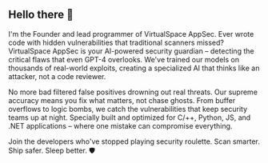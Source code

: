 ## Hello there 👋

I'm the Founder and lead programmer of VirtualSpace AppSec. Ever wrote code with hidden vulnerabilities that traditional scanners missed? VirtualSpace AppSec is your AI-powered security guardian – detecting the critical flaws that even GPT-4 overlooks. We've trained our models on thousands of real-world exploits, creating a specialized AI that thinks like an attacker, not a code reviewer.

No more bad filtered false positives drowning out real threats. Our supreme accuracy means you fix what matters, not chase ghosts. From buffer overflows to logic bombs, we catch the vulnerabilities that keep security teams up at night. Specially built and optimized for C/++, Python, JS, and .NET applications – where one mistake can compromise everything.

Join the developers who've stopped playing security roulette. Scan smarter. Ship safer. Sleep better. 🛡️
